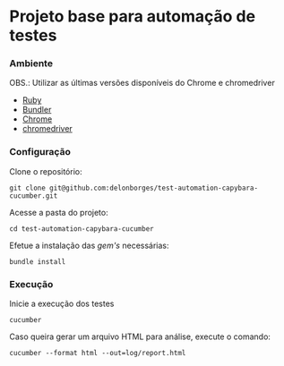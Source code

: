 # Projeto base para automação de testes

### Ambiente
OBS.: Utilizar as últimas versões disponíveis do Chrome e chromedriver
- [Ruby](https://www.ruby-lang.org/pt/ "Ruby")
- [Bundler](https://bundler.io/ "Bundler")
- [Chrome](https://www.google.com/intl/pt-BR/chrome/ "Chrome")
- [chromedriver](https://chromedriver.chromium.org/downloads "chromedriver")


### Configuração

Clone o repositório:
```
git clone git@github.com:delonborges/test-automation-capybara-cucumber.git
```
Acesse a pasta do projeto:
```
cd test-automation-capybara-cucumber
```
Efetue a instalação das _gem's_ necessárias:
```
bundle install
```


### Execução
Inicie a execução dos testes
```
cucumber
```
Caso queira gerar um arquivo HTML para análise, execute o comando:
```
cucumber --format html --out=log/report.html
